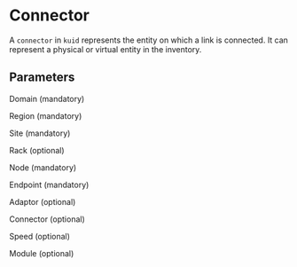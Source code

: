 # Connector

A `connector` in `kuid` represents the entity on which a link is connected. It can represent a physical or virtual entity in the inventory.

## Parameters

Domain (mandatory) 

Region (mandatory)

Site (mandatory)

Rack (optional)

Node (mandatory)

Endpoint (mandatory)

Adaptor (optional)

Connector (optional)

Speed (optional)

Module (optional)